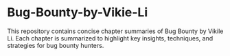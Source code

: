 # Bug-Bounty-by-Vikie-Li
This repository contains concise chapter summaries of Bug Bounty by Vikile Li. Each chapter is summarized to highlight key insights, techniques, and strategies for bug bounty hunters.

